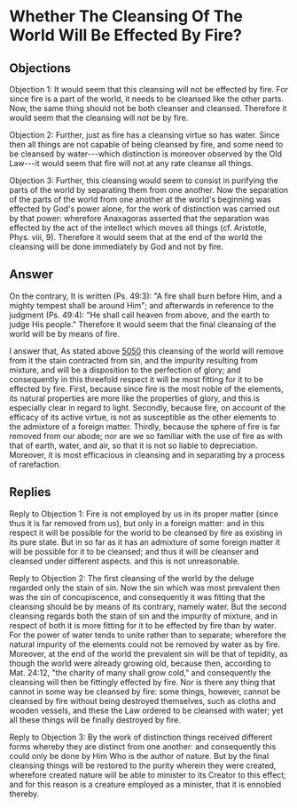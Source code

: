 # Whether The Cleansing Of The World Will Be Effected By Fire?

## Objections

Objection 1: It would seem that this cleansing will not be effected by fire. For since fire is a part of the world, it needs to be cleansed like the other parts. Now, the same thing should not be both cleanser and cleansed. Therefore it would seem that the cleansing will not be by fire.

Objection 2: Further, just as fire has a cleansing virtue so has water. Since then all things are not capable of being cleansed by fire, and some need to be cleansed by water---which distinction is moreover observed by the Old Law---it would seem that fire will not at any rate cleanse all things.

Objection 3: Further, this cleansing would seem to consist in purifying the parts of the world by separating them from one another. Now the separation of the parts of the world from one another at the world's beginning was effected by God's power alone, for the work of distinction was carried out by that power: wherefore Anaxagoras asserted that the separation was effected by the act of the intellect which moves all things (cf. Aristotle, Phys. viii, 9). Therefore it would seem that at the end of the world the cleansing will be done immediately by God and not by fire.

## Answer

On the contrary, It is written (Ps. 49:3): "A fire shall burn before Him, and a mighty tempest shall be around Him"; and afterwards in reference to the judgment (Ps. 49:4): "He shall call heaven from above, and the earth to judge His people." Therefore it would seem that the final cleansing of the world will be by means of fire.

I answer that, As stated above [5050](A[1]) this cleansing of the world will remove from it the stain contracted from sin, and the impurity resulting from mixture, and will be a disposition to the perfection of glory; and consequently in this threefold respect it will be most fitting for it to be effected by fire. First, because since fire is the most noble of the elements, its natural properties are more like the properties of glory, and this is especially clear in regard to light. Secondly, because fire, on account of the efficacy of its active virtue, is not as susceptible as the other elements to the admixture of a foreign matter. Thirdly, because the sphere of fire is far removed from our abode; nor are we so familiar with the use of fire as with that of earth, water, and air, so that it is not so liable to depreciation. Moreover, it is most efficacious in cleansing and in separating by a process of rarefaction.

## Replies

Reply to Objection 1: Fire is not employed by us in its proper matter (since thus it is far removed from us), but only in a foreign matter: and in this respect it will be possible for the world to be cleansed by fire as existing in its pure state. But in so far as it has an admixture of some foreign matter it will be possible for it to be cleansed; and thus it will be cleanser and cleansed under different aspects. and this is not unreasonable.

Reply to Objection 2: The first cleansing of the world by the deluge regarded only the stain of sin. Now the sin which was most prevalent then was the sin of concupiscence, and consequently it was fitting that the cleansing should be by means of its contrary, namely water. But the second cleansing regards both the stain of sin and the impurity of mixture, and in respect of both it is more fitting for it to be effected by fire than by water. For the power of water tends to unite rather than to separate; wherefore the natural impurity of the elements could not be removed by water as by fire. Moreover, at the end of the world the prevalent sin will be that of tepidity, as though the world were already growing old, because then, according to Mat. 24:12, "the charity of many shall grow cold," and consequently the cleansing will then be fittingly effected by fire. Nor is there any thing that cannot in some way be cleansed by fire: some things, however, cannot be cleansed by fire without being destroyed themselves, such as cloths and wooden vessels, and these the Law ordered to be cleansed with water; yet all these things will be finally destroyed by fire.

Reply to Objection 3: By the work of distinction things received different forms whereby they are distinct from one another: and consequently this could only be done by Him Who is the author of nature. But by the final cleansing things will be restored to the purity wherein they were created, wherefore created nature will be able to minister to its Creator to this effect; and for this reason is a creature employed as a minister, that it is ennobled thereby.
